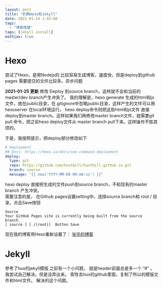 ```yaml
---
layout: post
title: "折腾Hexo和Jekyll"
date: 2021-01-24 1:45:00
tags: 
  - "博客搭建"
tags: [jekyll install]
mathjax: true
---
```


Hexo
=========================

尝试了Hexo，是用Nodejs的 比较容易生成博客，速度快，但是deploy到github pages 需要提交的文件比较多。异步问题

**2021-01-25 更新** 
修改 Deploy 到source branch，这样就不会和当前的master/dev branch产生冲突了。
我的理解是，hexo generate 生成的html和js文件，放在public目录，在.gitignore中忽略public目录，这样产生的文件可以用hexoserver 在local环境运行。 hexo deploy命令则把这些html和js文件 直接deploy到master branch。这样如果我们再修改master branch文件，就需要git pull 命令，把之前hexo deploy文件从 master branch pull下来。这样操作不胜其烦的。

于是，我按照提示，把deploy部分修改如下
```yml
# Deployment
## Docs: https://hexo.io/docs/one-command-deployment
deploy:
  type: git
  repo: https://github.com/hustbill/hustbill.github.io.git
  branch: source
  message: "{{ now('YYYY-MM-DD HH:mm:ss') }}"
```

hexo deploy 直接把生成的文件push到source branch，不和现有的master branch 产生冲突。  
需要注意的是， 在Github pages设置setting中，选择source branch和 root / 目录，点击Save按钮  
```
Source
Your GitHub Pages site is currently being built from the source branch. 
[ source ] [ /(root)]  Button Save
```
现在我的博客用Hexo重新设置了： [张华的博客](http://hustbill.github.io/)



Jekyll
==========
参考了hux的jekyll模版
之前有一个小问题， 就是header前面总是多一个 “#” 。我尝试自己解决。但是没弄出来。
索性去hux的github里面，复制了所以的模版文件和html文件。
解决的这个问题。
